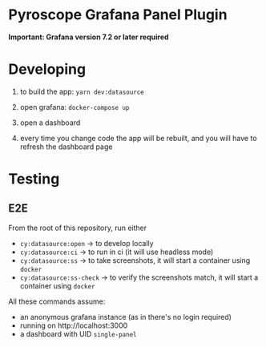 # Pyroscope Grafana Panel Plugin

**Important: Grafana version 7.2 or later required**

# Developing

1. to build the app:
`yarn dev:datasource`

2. open grafana:
`docker-compose up`

3. open a dashboard

4. every time you change code the app will be rebuilt, and you will have to refresh the dashboard page


# Testing
## E2E
From the root of this repository, run either
* `cy:datasource:open` -> to develop locally
* `cy:datasource:ci` -> to run in ci (it will use headless mode)
* `cy:datasource:ss` -> to take screenshots, it will start a container using `docker`
* `cy:datasource:ss-check` -> to verify the screenshots match, it will start a container using `docker`

All these commands assume:
* an anonymous grafana instance (as in there's no login required)
* running on http://localhost:3000
* a dashboard with UID `single-panel`

